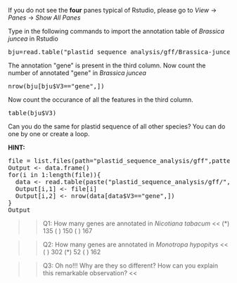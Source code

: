 If you do not see the **four** panes typical of Rstudio, please go to *View* -> *Panes* -> *Show All Panes*  

Type in the following commands to import the annotation table of <em>Brassica juncea</em> in Rstudio  
<pre class="file" data-target="clipboard">
bju=read.table("plastid_sequence_analysis/gff/Brassica-juncea.gff3",header=F,sep='\t')
</pre>

The annotation "gene" is present in the third column.
Now count the number of annotated "gene" in <em>Brassica juncea</em>
<pre class="file" data-target="clipboard">
nrow(bju[bju$V3=="gene",])
</pre>

Now count the occurance of all the features in the third column.
<pre class="file" data-target="clipboard">
table(bju$V3)
</pre>

Can you do the same for plastid sequence of all other species? You can do one by one or create a loop.

**HINT:**
<pre class="file" data-target="clipboard">
file = list.files(path="plastid_sequence_analysis/gff",pattern="\\.gff3$") 
Output <- data.frame()
for(i in 1:length(file)){
  data <- read.table(paste("plastid_sequence_analysis/gff/",file[i],sep=''),header=F,sep='\t')
  Output[i,1] <- file[i]
  Output[i,2] <- nrow(data[data$V3=="gene",])
}
Output
</pre>

>>Q1: How many genes are annotated in <em>Nicotiana tabacum</em> <<
(*) 135
( ) 150
( ) 167

>>Q2: How many genes are annotated in <em>Monotropa hypopitys</em> <<
( ) 302
(*) 52
( ) 162

>>Q3: Oh no!!! Why are they so different? How can you explain this remarkable observation? <<